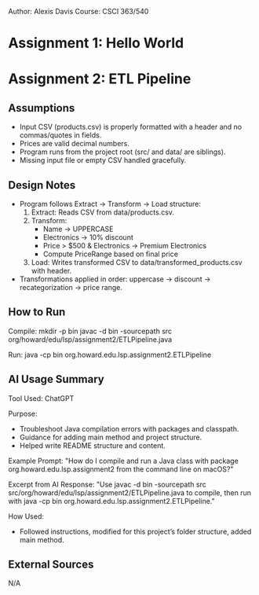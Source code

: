 Author: Alexis Davis
Course: CSCI 363/540

Assignment 1: Hello World 
===========================

Assignment 2: ETL Pipeline
===========================

Assumptions
-----------
- Input CSV (products.csv) is properly formatted with a header and no commas/quotes in fields.
- Prices are valid decimal numbers.
- Program runs from the project root (src/ and data/ are siblings).
- Missing input file or empty CSV handled gracefully.

Design Notes
------------
- Program follows Extract → Transform → Load structure:
  1. Extract: Reads CSV from data/products.csv.
  2. Transform:
     - Name → UPPERCASE
     - Electronics → 10% discount
     - Price > $500 & Electronics → Premium Electronics
     - Compute PriceRange based on final price
  3. Load: Writes transformed CSV to data/transformed_products.csv with header.
- Transformations applied in order: uppercase → discount → recategorization → price range.

How to Run
----------
Compile:
    mkdir -p bin
    javac -d bin -sourcepath src org/howard/edu/lsp/assignment2/ETLPipeline.java
    

Run:
    java -cp bin org.howard.edu.lsp.assignment2.ETLPipeline

AI Usage Summary
----------------
Tool Used: ChatGPT

Purpose:
- Troubleshoot Java compilation errors with packages and classpath.
- Guidance for adding main method and project structure.
- Helped write README structure and content.

Example Prompt:
"How do I compile and run a Java class with package org.howard.edu.lsp.assignment2 from the command line on macOS?"

Excerpt from AI Response:
"Use javac -d bin -sourcepath src src/org/howard/edu/lsp/assignment2/ETLPipeline.java to compile, then run with java -cp bin org.howard.edu.lsp.assignment2.ETLPipeline."

How Used:
- Followed instructions, modified for this project’s folder structure, added main method.

External Sources
----------------
N/A
